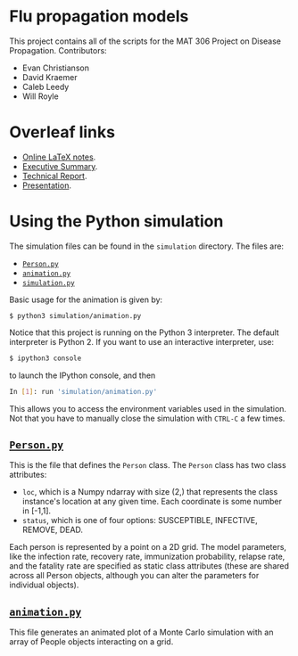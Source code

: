 # Flu propagation models

This project contains all of the scripts for the MAT 306 Project on Disease
Propagation. Contributors:

* Evan Christianson
* David Kraemer
* Caleb Leedy
* Will Royle

# Overleaf links

* [Online LaTeX notes][1].
* [Executive Summary][2].
* [Technical Report][3].
* [Presentation][4].

# Using the Python simulation

The simulation files can be found in the `simulation` directory. The files are:

* [`Person.py`][py1]
* [`animation.py`][py2]
* [`simulation.py`][py3]

Basic usage for the animation is given by:

```
$ python3 simulation/animation.py 
```

Notice that this project is running on the Python 3 interpreter. The default
interpreter is Python 2. If you want to use an interactive interpreter, use:

```bash
$ ipython3 console
```

to launch the IPython console, and then

```bash
In [1]: run 'simulation/animation.py'
```

This allows you to access the environment variables used in the simulation. Not
that you have to manually close the simulation with `CTRL-C` a few times.

## [`Person.py`][py1]

This is the file that defines the `Person` class. The `Person` class has two
class attributes:

* `loc`, which is a Numpy ndarray with size (2,) that represents the class
  instance's location at any given time. Each coordinate is some number in
[-1,1].
* `status`, which is one of four options: SUSCEPTIBLE, INFECTIVE, REMOVE, DEAD.

Each person is represented by a point on a 2D grid. The model parameters, like
the infection rate, recovery rate, immunization probability, relapse rate, and
the fatality rate are specified as static class attributes (these are shared
across all Person objects, although you can alter the parameters for individual
objects).

## [`animation.py`][py2]

This file generates an animated plot of a Monte Carlo simulation with an array
of People objects interacting on a grid. 

 

[1]: https://www.overleaf.com/4824963fffdhs
[2]: https://www.overleaf.com/4853557jbmcvv
[3]: https://www.overleaf.com/4853603hjvrdn
[4]: https://www.overleaf.com/4872212fdpzyn

[py1]: simulation/Person.py
[py2]: simulation/animation.py
[py3]: simulation/simulation.py



<!--![](animation.gif)-->
